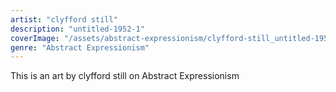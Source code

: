 ```yaml
---
artist: "clyfford still"
description: "untitled-1952-1"
coverImage: "/assets/abstract-expressionism/clyfford-still_untitled-1952-1.jpg"
genre: "Abstract Expressionism"
---
```

This is an art by clyfford still on Abstract Expressionism

